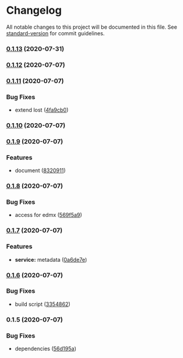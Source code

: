 # Changelog

All notable changes to this project will be documented in this file. See [standard-version](https://github.com/conventional-changelog/standard-version) for commit guidelines.

### [0.1.13](https://github.com/Soontao/odata-v4-metadata/compare/v0.1.12...v0.1.13) (2020-07-31)

### [0.1.12](https://github.com/Soontao/odata-v4-metadata/compare/v0.1.11...v0.1.12) (2020-07-07)

### [0.1.11](https://github.com/Soontao/odata-v4-metadata/compare/v0.1.10...v0.1.11) (2020-07-07)


### Bug Fixes

* extend lost ([4fa9cb0](https://github.com/Soontao/odata-v4-metadata/commit/4fa9cb0861c74fa0eca53b783f5555245b794d61))

### [0.1.10](https://github.com/Soontao/odata-v4-metadata/compare/v0.1.9...v0.1.10) (2020-07-07)

### [0.1.9](https://github.com/Soontao/odata-v4-metadata/compare/v0.1.8...v0.1.9) (2020-07-07)


### Features

* document ([8320911](https://github.com/Soontao/odata-v4-metadata/commit/8320911d4c082ae0acf775cb0bdb403a327e9889))

### [0.1.8](https://github.com/Soontao/odata-v4-metadata/compare/v0.1.7...v0.1.8) (2020-07-07)


### Bug Fixes

* access for edmx ([569f5a9](https://github.com/Soontao/odata-v4-metadata/commit/569f5a9bbf6e7d9386f981fdeaccc0af575084bd))

### [0.1.7](https://github.com/Soontao/odata-v4-metadata/compare/v0.1.6...v0.1.7) (2020-07-07)


### Features

* **service:** metadata ([0a6de7e](https://github.com/Soontao/odata-v4-metadata/commit/0a6de7e7b8f376c40866919785afa1a2cc933495))

### [0.1.6](https://github.com/Soontao/odata-v4-metadata/compare/v0.1.5...v0.1.6) (2020-07-07)


### Bug Fixes

* build script ([3354862](https://github.com/Soontao/odata-v4-metadata/commit/3354862db954352ecdbed2e66967a6188d2b54ae))

### 0.1.5 (2020-07-07)


### Bug Fixes

* dependencies ([56d195a](https://github.com/Soontao/odata-v4-metadata/commit/56d195adb5c58543cf12ff9231ef2561a413a16a))
